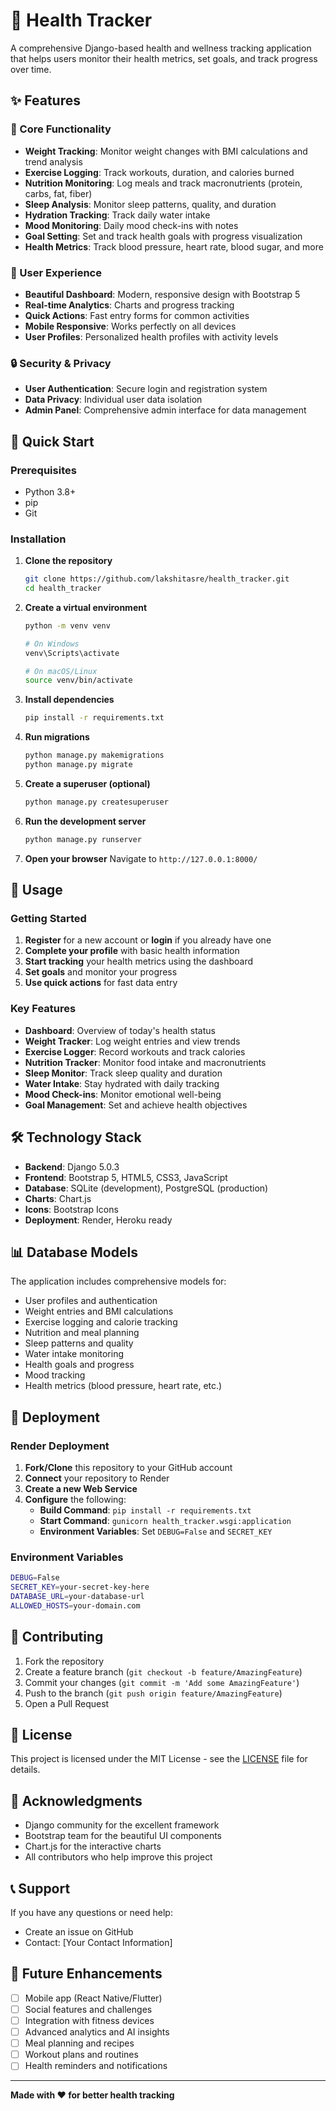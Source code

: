 # 🏥 Health Tracker

A comprehensive Django-based health and wellness tracking application that helps users monitor their health metrics, set goals, and track progress over time.

## ✨ Features

### 🎯 Core Functionality
- **Weight Tracking**: Monitor weight changes with BMI calculations and trend analysis
- **Exercise Logging**: Track workouts, duration, and calories burned
- **Nutrition Monitoring**: Log meals and track macronutrients (protein, carbs, fat, fiber)
- **Sleep Analysis**: Monitor sleep patterns, quality, and duration
- **Hydration Tracking**: Track daily water intake
- **Mood Monitoring**: Daily mood check-ins with notes
- **Goal Setting**: Set and track health goals with progress visualization
- **Health Metrics**: Track blood pressure, heart rate, blood sugar, and more

### 🎨 User Experience
- **Beautiful Dashboard**: Modern, responsive design with Bootstrap 5
- **Real-time Analytics**: Charts and progress tracking
- **Quick Actions**: Fast entry forms for common activities
- **Mobile Responsive**: Works perfectly on all devices
- **User Profiles**: Personalized health profiles with activity levels

### 🔒 Security & Privacy
- **User Authentication**: Secure login and registration system
- **Data Privacy**: Individual user data isolation
- **Admin Panel**: Comprehensive admin interface for data management

## 🚀 Quick Start

### Prerequisites
- Python 3.8+
- pip
- Git

### Installation

1. **Clone the repository**
   ```bash
   git clone https://github.com/lakshitasre/health_tracker.git
   cd health_tracker
   ```

2. **Create a virtual environment**
   ```bash
   python -m venv venv
   
   # On Windows
   venv\Scripts\activate
   
   # On macOS/Linux
   source venv/bin/activate
   ```

3. **Install dependencies**
   ```bash
   pip install -r requirements.txt
   ```

4. **Run migrations**
   ```bash
   python manage.py makemigrations
   python manage.py migrate
   ```

5. **Create a superuser (optional)**
   ```bash
   python manage.py createsuperuser
   ```

6. **Run the development server**
   ```bash
   python manage.py runserver
   ```

7. **Open your browser**
   Navigate to `http://127.0.0.1:8000/`

## 📱 Usage

### Getting Started
1. **Register** for a new account or **login** if you already have one
2. **Complete your profile** with basic health information
3. **Start tracking** your health metrics using the dashboard
4. **Set goals** and monitor your progress
5. **Use quick actions** for fast data entry

### Key Features
- **Dashboard**: Overview of today's health status
- **Weight Tracker**: Log weight entries and view trends
- **Exercise Logger**: Record workouts and track calories
- **Nutrition Tracker**: Monitor food intake and macronutrients
- **Sleep Monitor**: Track sleep quality and duration
- **Water Intake**: Stay hydrated with daily tracking
- **Mood Check-ins**: Monitor emotional well-being
- **Goal Management**: Set and achieve health objectives

## 🛠️ Technology Stack

- **Backend**: Django 5.0.3
- **Frontend**: Bootstrap 5, HTML5, CSS3, JavaScript
- **Database**: SQLite (development), PostgreSQL (production)
- **Charts**: Chart.js
- **Icons**: Bootstrap Icons
- **Deployment**: Render, Heroku ready

## 📊 Database Models

The application includes comprehensive models for:
- User profiles and authentication
- Weight entries and BMI calculations
- Exercise logging and calorie tracking
- Nutrition and meal planning
- Sleep patterns and quality
- Water intake monitoring
- Health goals and progress
- Mood tracking
- Health metrics (blood pressure, heart rate, etc.)

## 🚀 Deployment

### Render Deployment

1. **Fork/Clone** this repository to your GitHub account
2. **Connect** your repository to Render
3. **Create a new Web Service**
4. **Configure** the following:
   - **Build Command**: `pip install -r requirements.txt`
   - **Start Command**: `gunicorn health_tracker.wsgi:application`
   - **Environment Variables**: Set `DEBUG=False` and `SECRET_KEY`

### Environment Variables
```bash
DEBUG=False
SECRET_KEY=your-secret-key-here
DATABASE_URL=your-database-url
ALLOWED_HOSTS=your-domain.com
```

## 🤝 Contributing

1. Fork the repository
2. Create a feature branch (`git checkout -b feature/AmazingFeature`)
3. Commit your changes (`git commit -m 'Add some AmazingFeature'`)
4. Push to the branch (`git push origin feature/AmazingFeature`)
5. Open a Pull Request

## 📝 License

This project is licensed under the MIT License - see the [LICENSE](LICENSE) file for details.

## 🙏 Acknowledgments

- Django community for the excellent framework
- Bootstrap team for the beautiful UI components
- Chart.js for the interactive charts
- All contributors who help improve this project

## 📞 Support

If you have any questions or need help:
- Create an issue on GitHub
- Contact: [Your Contact Information]

## 🔮 Future Enhancements

- [ ] Mobile app (React Native/Flutter)
- [ ] Social features and challenges
- [ ] Integration with fitness devices
- [ ] Advanced analytics and AI insights
- [ ] Meal planning and recipes
- [ ] Workout plans and routines
- [ ] Health reminders and notifications

---

**Made with ❤️ for better health tracking**
